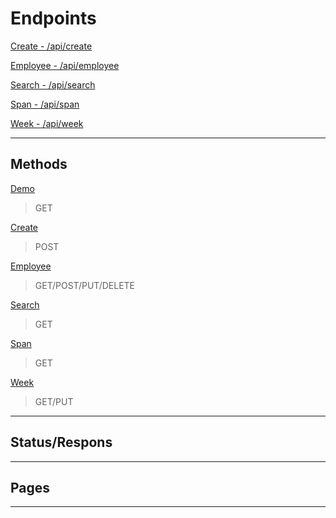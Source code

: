 # Endpoints


[Create - /api/create](../pages/api/create/employee.ts)

[Employee - /api/employee](../pages/api/employee/%5Bid%5D.ts)

[Search - /api/search](../pages/api/search/%5Bname%5D.tsx)

[Span - /api/span](../pages/api/span/%5B...id%5D.ts)

[Week - /api/week](../pages/api/week/%5B...id%5D.ts)

---
## Methods
[Demo](../pages/api/demo.ts)
> GET

[Create](../pages/api/create/employee.ts)
> POST

[Employee](../pages/api/employee/%5Bid%5D.ts)
> GET/POST/PUT/DELETE

[Search](../pages/api/search/%5Bname%5D.tsx)
> GET

[Span](../pages/api/span/%5B...id%5D.ts)
> GET

[Week](../pages/api/week/%5B...id%5D.ts)
> GET/PUT

---
## Status/Respons



---
## Pages



---



